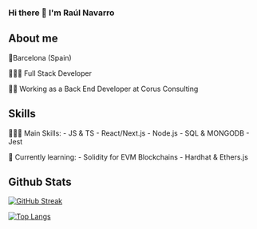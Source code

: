 ### Hi there 👋 I'm Raúl Navarro

## About me
📍Barcelona (Spain)

👨🏽‍💻 Full Stack Developer

👷🏽 Working as a Back End Developer at Corus Consulting

## Skills
👨🏻‍🎓 Main Skills: 
    - JS & TS 
    - React/Next.js
    - Node.js
    - SQL & MONGODB
    - Jest

🌱 Currently learning:
    - Solidity for EVM Blockchains
    - Hardhat & Ethers.js

## Github Stats

[![GitHub Streak](http://github-readme-streak-stats.herokuapp.com?user=r-navarrouribe&theme=dark&background=000000)](https://git.io/streak-stats)

[![Top Langs](https://github-readme-stats.vercel.app/api/top-langs/?username=r-navarrouribe&layout=compact&theme=vision-friendly-dark)](https://github.com/anuraghazra/github-readme-stats)
<!--
**r-navarrouribe/r-navarrouribe** is a ✨ _special_ ✨ repository because its `README.md` (this file) appears on your GitHub profile.

Here are some ideas to get you started:

- 🔭 I’m currently working on ...
- 🌱 I’m currently learning ...
- 👯 I’m looking to collaborate on ...
- 🤔 I’m looking for help with ...
- 💬 Ask me about ...
- 📫 How to reach me: ...
- 😄 Pronouns: ...
- ⚡ Fun fact: ...
-->
